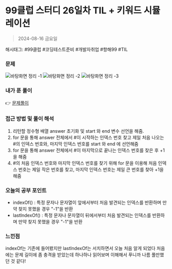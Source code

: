 # 99클럽 스터디 26일차 TIL + 키워드 시뮬레이션
> 2024-08-16 금요일

해시태그: #99클럽 #코딩테스트준비 #개발자취업 #항해99 #TIL

### 문제
![바탕화면 정리 -1](https://github.com/user-attachments/assets/fc41bd4a-0740-4505-b8be-1243a9268d6f)
![바탕화면 정리 -2](https://github.com/user-attachments/assets/10b68a73-4457-4fce-9eb4-bdc38591ae25)
![바탕화면 정리 -3](https://github.com/user-attachments/assets/4850a239-aacf-43f2-a977-343b5014a28e)

### 내가 푼 풀이
👉 [문제풀이](https://github.com/subbangE/codingTest-study/blob/master/src/day_26/simulation.java)

### 접근 방법 및 풀이 해석
1. 리턴할 정수형 배열 answer 초기화 및 start 와 end 변수 선언을 해줌.
2. for 문을 통해 answer 전체에서 #이 시작하는 인덱스 번호 찾고 제일 처음 나오는 #의 인덱스 번호와, 마지막 인덱스 번호를 start 와 end 에 선언해줌
3. for 문을 통해 answer 전체에서 #이 마지막으로 끝나는 인덱스 번호를 찾은 후 +1을 해줌
4. #의 처음 인덱스 번호와 마지막 인덱스 번호를 찾기 위해 for 문을 이용해 처음 인덱스 번호는 제일 작은 번호를 찾고, 마지막 인덱스 번호는 제일 큰 번호를 찾아 +1을 해줌

### 오늘의 공부 포인트
+ indexOf() : 특정 문자나 문자열이 앞에서부터 처음 발견되는 인덱스를 반환하며 만약 찾지 못했을 경우 "-1"을 반환
+ lastIndexOf() : 특정 문자나 문자열이 뒤에서부터 처음 발견되는 인덱스를 반환하며 만약 찾지 못했을 경우 "-1"을 반환

### 느낀점
indexOf는 기존에 들어봤지만 lastIndexOf는 서치하면서 오늘 처음 알게 되었다 처음에는 문제 길이에 좀 충격을 받았는데 하나하나 읽어보며 이해해서 푸니까 나름 풀만했던 것 같다!
